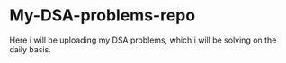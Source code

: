 # My-DSA-problems-repo
Here i will be uploading my DSA problems, which i will be solving on the daily basis.
